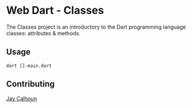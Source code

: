 Web Dart - Classes
=============

The Classes project is an introductory to the Dart programming language classes: attributes & methods.

Usage
-----

```
dart []-main.dart
```

Contributing
------------

[Jay Calhoun](https://www.github.com/Valinor13)